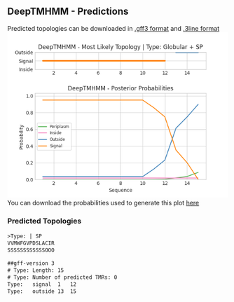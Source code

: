 ## DeepTMHMM - Predictions
Predicted topologies can be downloaded in [.gff3 format](TMRs.gff3) and [.3line format](predicted_topologies.3line)
![picture](plot.png)
You can download the probabilities used to generate this plot [here](Type:_probs.csv)
### Predicted Topologies
```
>Type: | SP
VVMWFGVPDSLACIR
SSSSSSSSSSSSOOO

```


```
##gff-version 3
# Type: Length: 15
# Type: Number of predicted TMRs: 0
Type:	signal	1	12				
Type:	outside	13	15				

```
